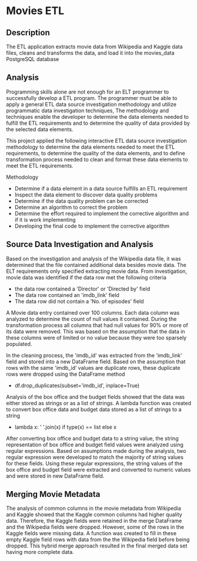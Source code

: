 # Movies ETL

## Description
The ETL application extracts movie data from Wikipedia and Kaggle data files, cleans and transforms the data, and load it into the movies_data PostgreSQL database

## Analysis
Programming skills alone are not enough for an ELT programmer to successfully develop a ETL program. The programmer must be able to apply a general ETL data source investigation methodology and utilize programmatic data investigation techniques, The methodology and techniques enable the developer to determine the data elements needed to fulfill the ETL requirements and to determine the quality of data provided by the selected data elements. 

This project applied the following interactive ETL data source investigation methodology to determine the data elements needed to meet the ETL requirements, to determine the quality of the data elements, and to define transformation process needed to clean and format these data elements to meet the ETL requirements.

Methodology
* Determine if a data element in a data source fulfills an ETL requirement
* Inspect the data element to discover data quality problems
* Determine if the data quality problem can be corrected
* Determine an algorithm to correct the problem
* Determine the effort required to implement the corrective algorithm and if it is work implementing
* Developing the final code to implement the corrective algorithm

## Source Data Investigation and Analysis

Based on the investigation and analysis of the Wikipedia data file, it was determined that the file contained additional data besides movie data. The ELT requirements only specified extracting movie data. From investigation, movie data was identified if the data row met the following criteria
* the data row contained a 'Director' or 'Directed by' field
* The data row contained an 'imdb_link' field
* The data row did not contain a 'No. of episodes' field

A Movie data entry contained over 100 columns. Each data column was analyzed to determine the count of null values it contained. During the transformation process all columns that had null values for 90% or more of its data were removed. This was based on the assumption that the data in these columns were of limited or no value because they were too sparsely populated.

In the cleaning process, the 'imdb_id' was extracted from the 'imdb_link' field and stored into a new DataFrame field. Based on the assumption that rows with the same 'imdb_id’ values are duplicate rows, these duplicate rows were dropped using the DataFrame method
*  df.drop_duplicates(subset='imdb_id', inplace=True)

Analysis of the box office and the budget fields showed that the data was either stored as strings or as a list of strings. A lambda function was created to convert box office data and budget data stored as a list of strings to a string
* lambda x: ' '.join(x) if type(x) == list else x

After converting box office and budget data to a string value, the string representation of box office and budget field values were analyzed using regular expressions. Based on assumptions made during the analysis, two regular expression were developed to match the majority of string values for these fields. Using these regular expressions, the string values of the box office and budget field were extracted and converted to numeric values and were stored in new DataFrame field.

## Merging Movie Metadata
The analysis of common columns in the movie metadata from Wikipedia and Kaggle showed that the Kaggle common columns had higher quality data. Therefore, the Kaggle fields were retained in the merge DataFrame and the Wikipedia fields were dropped. However, some of the rows in the Kaggle fields were missing data. A function was created to fill in these empty Kaggle field rows with data from the the Wikipedia field before being dropped. This hybrid merge approach resulted in the final merged data set having more complete data.
